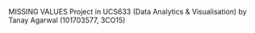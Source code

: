 MISSING VALUES
Project in UCS633 (Data Analytics & Visualisation) by Tanay Agarwal (101703577, 3CO15)